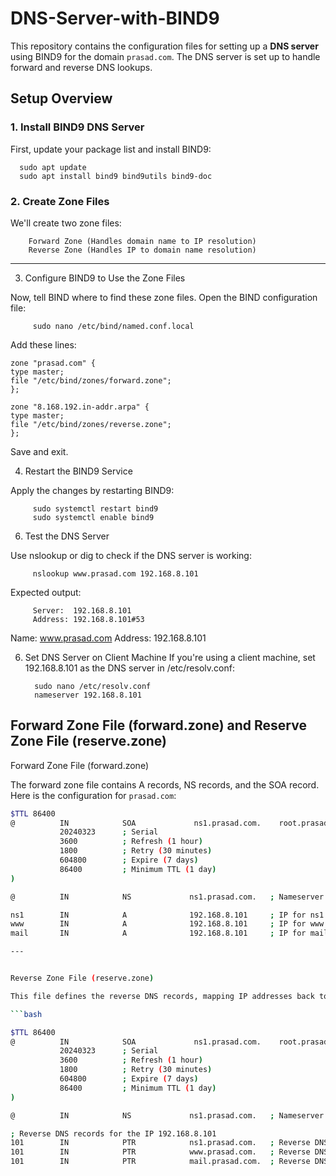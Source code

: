 # DNS-Server-with-BIND9

This repository contains the configuration files for setting up a **DNS server** using BIND9 for the domain `prasad.com`. The DNS server is set up to handle forward and reverse DNS lookups.

## Setup Overview

### 1. **Install BIND9 DNS Server**
   First, update your package list and install BIND9:
   
      sudo apt update
      sudo apt install bind9 bind9utils bind9-doc

### 2. **Create Zone Files**
We'll create two zone files:

        Forward Zone (Handles domain name to IP resolution)
        Reverse Zone (Handles IP to domain name resolution)

---



3. Configure BIND9 to Use the Zone Files
   
Now, tell BIND where to find these zone files. Open the BIND configuration file:


         sudo nano /etc/bind/named.conf.local

 Add these lines:

    zone "prasad.com" {
    type master;
    file "/etc/bind/zones/forward.zone";
    };

    zone "8.168.192.in-addr.arpa" {
    type master;
    file "/etc/bind/zones/reverse.zone";
    };
 Save and exit.

4. Restart the BIND9 Service
   
Apply the changes by restarting BIND9:

         sudo systemctl restart bind9
         sudo systemctl enable bind9
   
6. Test the DNS Server

Use nslookup or dig to check if the DNS server is working:

         nslookup www.prasad.com 192.168.8.101
    
 Expected output:

         Server:  192.168.8.101
         Address: 192.168.8.101#53

Name: www.prasad.com
Address: 192.168.8.101

6. Set DNS Server on Client Machine
If you're using a client machine, set 192.168.8.101 as the DNS server in /etc/resolv.conf:

         sudo nano /etc/resolv.conf
         nameserver 192.168.8.101




## Forward Zone File (forward.zone) and Reserve Zone File (reserve.zone)

Forward Zone File (forward.zone)

The forward zone file contains A records, NS records, and the SOA record. Here is the configuration for `prasad.com`:

```bash
$TTL 86400
@          IN            SOA             ns1.prasad.com.    root.prasad.com. (
           20240323      ; Serial
           3600          ; Refresh (1 hour)
           1800          ; Retry (30 minutes)
           604800        ; Expire (7 days)
           86400         ; Minimum TTL (1 day)
)

@          IN            NS             ns1.prasad.com.   ; Nameserver for the domain

ns1        IN            A              192.168.8.101     ; IP for ns1.prasad.com
www        IN            A              192.168.8.101     ; IP for www.prasad.com
mail       IN            A              192.168.8.101     ; IP for mail.prasad.com

---


Reverse Zone File (reserve.zone)

This file defines the reverse DNS records, mapping IP addresses back to domain names using PTR records.

```bash

$TTL 86400
@          IN            SOA             ns1.prasad.com.    root.prasad.com. (
           20240323      ; Serial
           3600          ; Refresh (1 hour)
           1800          ; Retry (30 minutes)
           604800        ; Expire (7 days)
           86400         ; Minimum TTL (1 day)
)

@          IN            NS             ns1.prasad.com.   ; Nameserver for the reverse zone

; Reverse DNS records for the IP 192.168.8.101
101        IN            PTR            ns1.prasad.com.   ; Reverse DNS for ns1.prasad.com
101        IN            PTR            www.prasad.com.   ; Reverse DNS for www.prasad.com
101        IN            PTR            mail.prasad.com.  ; Reverse DNS for mail.prasad.com











